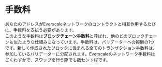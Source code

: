 # 手数料

あなたのアドレスがEverscaleネットワークのコントラクトと相互作用するたびに、手数料を支払う必要があります。\
このような手数料は**ブロックチェーン手数料**と呼ばれ、他のどのブロックチェーンも似たような仕組みになっています。手数料は、バリデーターへの報酬の1つです。新しく作成されたブロックに含まれる全てのトランザクション手数料は、参加しているバリデーターに分配されます。Everscaleのネットワーク手数料はごくわずかで、スワップを行う際でも数セント程です。
